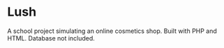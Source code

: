 # Lush
 A school project simulating an online cosmetics shop. Built with PHP and HTML.
Database not included.
